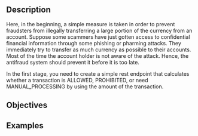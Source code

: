 ## Description

Here, in the beginning, a simple measure is taken in order to prevent fraudsters from illegally transferring a large portion of the currency from an account. Suppose some scammers have just gotten access to confidential financial information through some phishing or pharming attacks. They immediately try to transfer as much currency as possible to their accounts. Most of the time the account holder is not aware of the attack. Hence, the antifraud system should prevent it before it is too late.

In the first stage, you need to create a simple rest endpoint that calculates whether a transaction is ALLOWED, PROHIBITED, or need MANUAL_PROCESSING by using the amount of the transaction.

## Objectives

## Examples

